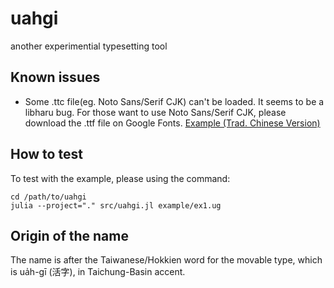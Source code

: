 # uahgi

another experimential typesetting tool

## Known issues
- Some .ttc file(eg. Noto Sans/Serif CJK) can't be loaded. It seems to be a libharu bug. For those want to use Noto Sans/Serif CJK, please download the .ttf file on Google Fonts. [Example (Trad. Chinese Version)](https://fonts.google.com/noto/specimen/Noto+Sans+TC)

## How to test
To test with the example, please using the command:

```
cd /path/to/uahgi
julia --project="." src/uahgi.jl example/ex1.ug
```

## Origin of the name
The name is after the Taiwanese/Hokkien word for the movable type, which is ua̍h-gī (活字), in Taichung-Basin accent.